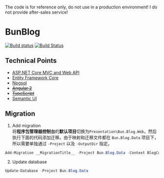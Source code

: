The code is for reference only, do not use in a production environment! I do not provide after-sales service!

# BunBlog
[![Build status](https://ci.appveyor.com/api/projects/status/05h1ndygkw6k2lgh?svg=true)](https://ci.appveyor.com/project/huhubun/bunblog)
[![Build Status](https://travis-ci.org/huhubun/BunBlog.svg?branch=master)](https://travis-ci.org/huhubun/BunBlog)

## Technical Points
* [ASP.NET Core MVC and Web API](https://github.com/aspnet/Mvc)
* [Entity Framework Core](https://github.com/aspnet/EntityFramework)
* [Npgsql](https://github.com/npgsql/Npgsql.EntityFrameworkCore.PostgreSQL)
* ~~[Angular 2](https://github.com/angular/angular)~~
* ~~[TypeScript](https://github.com/Microsoft/TypeScript)~~
* [Semantic UI](https://semantic-ui.com)

## Migration
1. Add migration  
将**程序包管理器控制台**的**默认项目**切换为`Presentation\Bun.Blog.Web`，然后执行下面的代码添加迁移。由于映射和迁移文件都在 `Bun.Blog.Data` 项目下，所以需要单独通过 `-Project` 以及 `-OutputDir` 指定。

```powershell
Add-Migration __MigrationTitle__ -Project Bun.Blog.Data -Context BlogContext -OutputDir Migrations
```

2. Update database
```powershell
Update-Database -Project Bun.Blog.Data
```